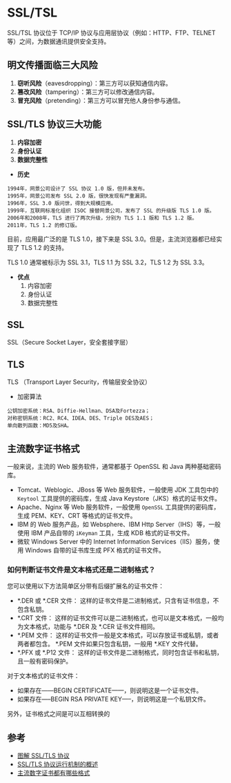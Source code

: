 # SSL/TSL

SSL/TSL 协议位于 TCP/IP 协议与应用层协议（例如：HTTP、FTP、TELNET 等）之间，为数据通讯提供安全支持。

## 明文传播面临三大风险

1. **窃听风险**（eavesdropping）：第三方可以获知通信内容。
2. **篡改风险**（tampering）：第三方可以修改通信内容。
3. **冒充风险**（pretending）：第三方可以冒充他人身份参与通信。

## SSL/TLS 协议三大功能

1. **内容加密**
2. **身份认证**
3. **数据完整性**

* **历史**

```plain
1994年，网景公司设计了 SSL 协议 1.0 版，但并未发布。
1995年，网景公司发布 SSL 2.0 版，很快发现有严重漏洞。
1996年，SSL 3.0 版问世，得到大规模应用。
1999年，互联网标准化组织 ISOC 接替网景公司，发布了 SSL 的升级版 TLS 1.0 版。
2006年和2008年，TLS 进行了两次升级，分别为 TLS 1.1 版和 TLS 1.2 版。
2011年，TLS 1.2 的修订版。
```

目前，应用最广泛的是 TLS 1.0，接下来是 SSL 3.0。但是，主流浏览器都已经实现了 TLS 1.2 的支持。

TLS 1.0 通常被标示为 SSL 3.1，TLS 1.1 为 SSL 3.2，TLS 1.2 为 SSL 3.3。

* **优点**
  1. 内容加密
  2. 身份认证
  3. 数据完整性

## SSL

SSL（Secure Socket Layer，安全套接字层）

## TLS

TLS （Transport Layer Security，传输层安全协议）

* 加密算法

```plain
公钥加密系统：RSA、Diffie-Hellman、DSA及Fortezza；
对称密钥系统：RC2、RC4、IDEA、DES、Triple DES及AES；
单向散列函数：MD5及SHA。
```

## 主流数字证书格式

一般来说，主流的 Web 服务软件，通常都基于 OpenSSL 和 Java 两种基础密码库。

* Tomcat、Weblogic、JBoss 等 Web 服务软件，一般使用 JDK 工具包中的 `Keytool` 工具提供的密码库，生成 Java Keystore（JKS）格式的证书文件。
* Apache、Nginx 等 Web 服务软件，一般使用 `OpenSSL` 工具提供的密码库，生成 PEM、KEY、CRT 等格式的证书文件。
* IBM 的 Web 服务产品，如 Websphere、IBM Http Server（IHS）等，一般使用 IBM 产品自带的 `iKeyman` 工具，生成 KDB 格式的证书文件。
* 微软 Windows Server 中的 Internet Information Services（IIS）服务，使用 Windows 自带的证书库生成 PFX 格式的证书文件。

### 如何判断证书文件是文本格式还是二进制格式？

您可以使用以下方法简单区分带有后缀扩展名的证书文件：

* *.DER 或 *.CER 文件： 这样的证书文件是二进制格式，只含有证书信息，不包含私钥。
* *.CRT 文件： 这样的证书文件可以是二进制格式，也可以是文本格式，一般均为文本格式，功能与 *.DER 及 *.CER 证书文件相同。
* *.PEM 文件： 这样的证书文件一般是文本格式，可以存放证书或私钥，或者两者都包含。 *.PEM 文件如果只包含私钥，一般用 *.KEY 文件代替。
* *.PFX 或 *.P12 文件： 这样的证书文件是二进制格式，同时包含证书和私钥，且一般有密码保护。

对于文本格式的证书文件：

* 如果存在——BEGIN CERTIFICATE——，则说明这是一个证书文件。
* 如果存在—–BEGIN RSA PRIVATE KEY—–，则说明这是一个私钥文件。

另外，证书格式之间是可以互相转换的

## 参考

* [图解 SSL/TLS 协议](http://www.ruanyifeng.com/blog/2014/09/illustration-ssl.html)
* [SSL/TLS 协议运行机制的概述](http://www.ruanyifeng.com/blog/2014/02/ssl_tls.html)
* [主流数字证书都有哪些格式](https://help.aliyun.com/knowledge_detail/42214.html)
